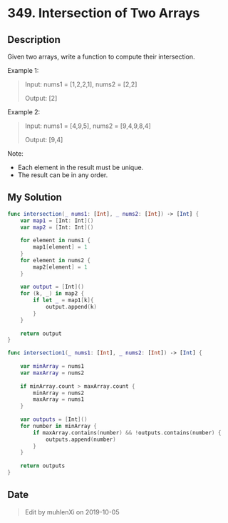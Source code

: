 # 349. Intersection of Two Arrays

## Description

Given two arrays, write a function to compute their intersection.

Example 1:

>Input: nums1 = [1,2,2,1], nums2 = [2,2]
>
>Output: [2]

Example 2:
> Input: nums1 = [4,9,5], nums2 = [9,4,9,8,4]
> 
> Output: [9,4]

Note:

- Each element in the result must be unique.
- The result can be in any order.

## My Solution

```swift
func intersection(_ nums1: [Int], _ nums2: [Int]) -> [Int] {
    var map1 = [Int: Int]()
    var map2 = [Int: Int]()
    
    for element in nums1 {
        map1[element] = 1
    }
    for element in nums2 {
        map2[element] = 1
    }
    
    var output = [Int]()
    for (k, _) in map2 {
        if let _ = map1[k]{
            output.append(k)
        }
    }
    
    return output
}

func intersection1(_ nums1: [Int], _ nums2: [Int]) -> [Int] {
    
    var minArray = nums1
    var maxArray = nums2
    
    if minArray.count > maxArray.count {
        minArray = nums2
        maxArray = nums1
    }
    
    var outputs = [Int]()
    for number in minArray {
        if maxArray.contains(number) && !outputs.contains(number) {
            outputs.append(number)
        }
    }
    
    return outputs
}
```

## Date

> Edit by muhlenXi on 2019-10-05
